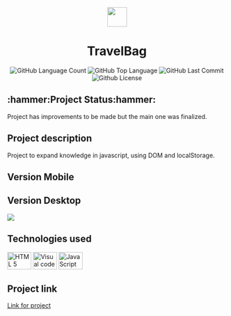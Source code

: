 <div align="center">
<img src="https://github.com/Guilbertoliveira/TravelBag/blob/main/img/bag.png" width="45">
<h1 > TravelBag </h1>
<img alt="GitHub Language Count" src="https://img.shields.io/github/languages/count/Guilbertoliveira/TravelBag" />
<img alt="GitHub Top Language" src="https://img.shields.io/github/languages/top/Guilbertoliveira/TravelBag" />
<img alt="GitHub Last Commit" src="https://img.shields.io/github/last-commit/Guilbertoliveira/TravelBag" />
<img alt="Github License" src="https://img.shields.io/github/license/Guilbertoliveira/TravelBag" />

</div>
<h2 id="status-do-projeto">:hammer:Project Status:hammer:</h2>
<p>Project has improvements to be made but the main one was finalized.</p>
<h2 id="descricao-projeto">Project description</h2>
Project to expand knowledge in javascript, using DOM and localStorage.

<h2 id="versaomobile">Version Mobile</h2>

<h2>Version Desktop</h2>
<img src="https://user-images.githubusercontent.com/41201436/221730224-1dfbbce7-6eb0-4bef-8a79-f5145888597f.gif">
<h2>Technologies used</h2>
<p> 
<p>
        <img src="https://cdn.jsdelivr.net/gh/devicons/devicon/icons/html5/html5-plain-wordmark.svg" height="40" width="55" title="HTML 5" />
        <img src="https://cdn.jsdelivr.net/gh/devicons/devicon/icons/visualstudio/visualstudio-plain.svg" height="40" width="55" title="Visual code"  />
        <img src="https://cdn.jsdelivr.net/gh/devicons/devicon/icons/javascript/javascript-plain.svg" height="40" width="55" title="JavaScript"/> </p>
<h2> Project link </h2>
<a href="https://travel-bag-lovat.vercel.app/">Link for project</a>

